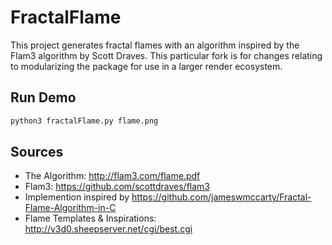 # FractalFlame
This project generates fractal flames with an algorithm inspired by the Flam3 algorithm by Scott Draves.
This particular fork is for changes relating to modularizing the package for use in a larger render ecosystem. 

## Run Demo
```python
python3 fractalFlame.py flame.png
```

## Sources
- The Algorithm: http://flam3.com/flame.pdf
- Flam3: https://github.com/scottdraves/flam3
- Implemention inspired by https://github.com/jameswmccarty/Fractal-Flame-Algorithm-in-C
- Flame Templates & Inspirations: http://v3d0.sheepserver.net/cgi/best.cgi
